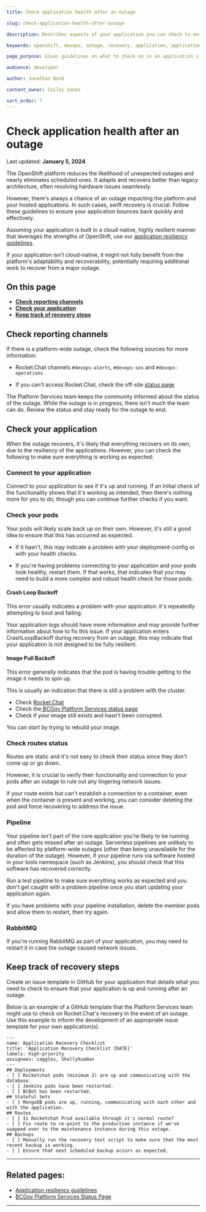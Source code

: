```yaml
---
title: Check application health after an outage

slug: check-application-health-after-outage

description: Describes aspects of your application you can check to ensure they're up and running after an outage.

keywords: openshift, devops, outage, recovery, application, application health

page_purpose: Gives guidelines on what to check on in an application if there has a platform-wide outage.

audience: developer

author: Jonathan Bond

content_owner: Cailey Jones

sort_order: 7
---
```


# Check application health after an outage
Last updated: **January 5, 2024**

The OpenShift platform reduces the likelihood of unexpected outages and nearly eliminates scheduled ones. It adapts and recovers better than legacy architecture, often resolving hardware issues seamlessly.

However, there's always a chance of an outage impacting the platform and your hosted applications. In such cases, swift recovery is crucial. Follow these guidelines to ensure your application bounces back quickly and effectively.

Assuming your application is built in a cloud-native, highly resilient manner that leverages the strengths of OpenShift, use our [application resiliency guidelines](/app-resiliency-guidelines/).

 If your application isn't cloud-native, it might not fully benefit from the platform's adaptability and recoverability, potentially requiring additional work to recover from a major outage.

## On this page

- **[Check reporting channels](#check-reporting-channels)**
- **[Check your application](#check-your-application)**
- **[Keep track of recovery steps](#keep-track-of-recovery-steps)**


## Check reporting channels

If there is a platform-wide outage, check the following sources for more information:

- Rocket.Chat channels `#devops-alerts`, `#devops-sos` and `#devops-operations`

- If you can't access Rocket.Chat, check the off-site [status page](https://status.developer.gov.bc.ca)

The Platform Services team keeps the community informed about the status of the outage. While the outage is in progress, there isn't much the team can do. Review the status and stay ready for the outage to end.

## Check your application

When the outage recovers, it's likely that everything recovers on its own, due to the resiliency of the applications. However, you can check the following to make sure everything is working as expected:

### Connect to your application

Connect to your application to see if it's up and running. If an initial check of the functionality shows that it's working as intended, then there's nothing more for you to do, though you can continue further checks if you want.

### Check your pods

Your pods will likely scale back up on their own. However, it's still a good idea to ensure that this has occurred as expected.

- If it hasn't, this may indicate a problem with your deployment-config or with your health checks.

- If you're having problems connecting to your application and your pods look healthy, restart them. If that works, that indicates that you may need to build a more complex and robust health check for those pods.

#### Crash Loop Backoff

This error usually indicates a problem with your application: it's repeatedly attempting to boot and failing.

Your application logs should have more information and may provide further information about how to fix this issue. If your application enters CrashLoopBackoff during recovery from an outage, this may indicate that your application is not designed to be fully resilient.

#### Image Pull Backoff

This error generally indicates that the pod is having trouble getting to the image it needs to spin up.

This is usually an indication that there is still a problem with the cluster. 

* Check [Rocket.Chat](https://chat.developer.gov.bc.ca/home)
* Check the[ BCGov Platform Services status page](https://status.developer.gov.bc.ca/)  
* Check if your image still exists and hasn't been corrupted.

You can start by trying to rebuild your image.

### Check routes status

Routes are static and it's not easy to check their status since they don't come up or go down.

However, it is crucial to verify their functionality and connection to your pods after an outage to rule out any lingering network issues.

If your route exists but can't establish a connection to a container, even when the container is present and working, you can consider deleting the pod and force recovering to address the issue.

### Pipeline

Your pipeline isn't part of the core application you're likely to be running and often gets missed after an outage. Serverless pipelines are unlikely to be affected by platform-wide outages (other than being unavailable for the duration of the outage). However, if your pipeline runs via software hosted in your tools namespace (such as Jenkins), you should check that this software has recovered correctly.

Run a test pipeline to make sure everything works as expected and you don't get caught with a problem pipeline once you start updating your application again.

If you have problems with your pipeline installation, delete the member pods and allow them to restart, then try again.

### RabbitMQ

If you're running RabbitMQ as part of your application, you may need to restart it in case the outage caused network issues.

## Keep track of recovery steps

Create an issue template in GitHub for your application that details what you need to check to ensure that your application is up and running after an outage.

Below is an example of a GitHub template that the Platform Services team might use to check on Rocket.Chat's recovery in the event of an outage. Use this example to inform the development of an appropriate issue template for your own application(s).

```
---
name: Application Recovery Checklist
title: 'Application Recovery Checklist [DATE]'
labels: high-priority
assignees: caggles, ShellyXueHan
---
## Deployments
- [ ] Rocketchat pods (minimum 3) are up and communicating with the database.
- [ ] Jenkins pods have been restarted.
- [ ] BCBot has been restarted.
## Stateful Sets
- [ ] MongoDB pods are up, running, communicating with each other and with the application.
## Routes
- [ ] Is Rocketchat Prod available through it's normal route?
- [ ] Fix route to re-point to the production instance if we've swapped over to the maintenance instance during this outage.
## Backups
- [ ] Manually run the recovery test script to make sure that the most recent backup is working.
- [ ] Ensure that next scheduled backup occurs as expected.
```

---

## Related pages:

- [Application resiliency guidelines](/app-resiliency-guidelines/)
- [BCGov Platform Services Status Page](https://status.developer.gov.bc.ca)

---
